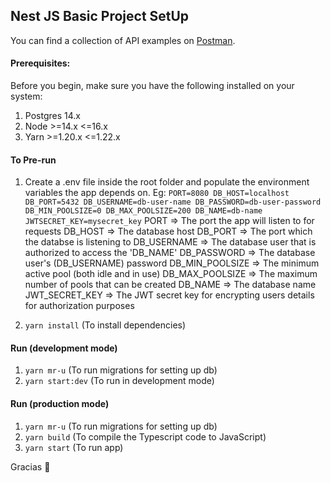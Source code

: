 ## Nest JS Basic Project SetUp

You can find a collection of API examples on [Postman](https://documenter.getpostman.com/view/19273253/2s935mqPpz).

#### Prerequisites:

Before you begin, make sure you have the following installed on your system:

1. Postgres 14.x
2. Node >=14.x <=16.x
3. Yarn >=1.20.x <=1.22.x


#### To Pre-run
1. Create a .env file inside the root folder and populate the environment variables the app depends on. Eg: 
`
  PORT=8080
  DB_HOST=localhost
  DB_PORT=5432
  DB_USERNAME=db-user-name
  DB_PASSWORD=db-user-password
  DB_MIN_POOLSIZE=0
  DB_MAX_POOLSIZE=200
  DB_NAME=db-name
  JWTSECRET_KEY=mysecret_key
`
PORT => The port the app will listen to for requests
DB_HOST => The database host
DB_PORT => The port which the databse is listening to
DB_USERNAME => The database user that is authorized to access the 'DB_NAME'
DB_PASSWORD => The database user's (DB_USERNAME) password
DB_MIN_POOLSIZE => The minimum active pool (both idle and in use)
DB_MAX_POOLSIZE => The maximum number of pools that can be created
DB_NAME => The database name
JWT_SECRET_KEY => The JWT secret key for encrypting users details for authorization purposes

2. `yarn install` (To install dependencies)

#### Run (development mode)
1. `yarn mr-u` (To run migrations for setting up db)
2. `yarn start:dev` (To run in development mode)


#### Run (production mode)
1. `yarn mr-u` (To run migrations for setting up db)
2. `yarn build` (To compile the Typescript code to JavaScript)
3. `yarn start` (To run app)

Gracias :kiss:
